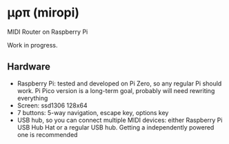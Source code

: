 # μρπ (miropi)
MIDI Router on Raspberry Pi

Work in progress.

## Hardware
- Raspberry Pi: tested and developed on Pi Zero, so any regular Pi should work. Pi Pico version is a long-term goal, probably will need rewriting everything
- Screen: ssd1306 128x64
- 7 buttons: 5-way navigation, escape key, options key
- USB hub, so you can connect multiple MIDI devices: either Raspberry Pi USB Hub Hat or a regular USB hub. Getting a independently powered one is recommended
